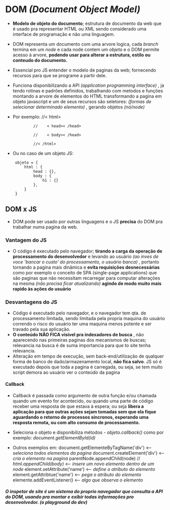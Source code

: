 # DOM *(Document Object Model)*   

 - **Modelo de objeto do documento**; estrutura de documento da web que é usado pra representar HTML ou XML sendo considerado uma interface de programação e não uma linguagem.   

 - DOM representa um documento com uma arvore logica, cada *branch* termina em um *node* e cada node contem um *objeto* e o DOM permite acesso à arvore, **podendo usar para alterar a estrutura, estilo ou conteudo do documento.**   

 - Essencial pro JS entender o modelo de paginas da web; fornecendo recursos para que se programe a partir dele.  

 - Funciona disponibilizando a API *(application programming interface)* , ja tendo rotinas e padrões definidos, trabalhando com metodos e funções montando a arvore de elementos do HTML transformando a pagina em objeto javascript e um de seus recursos são seletores: *(formas de selecionar determinado elemento)* , gerando objetos *(nó/node)*  

 - Por exemplo: 
                //< html>  

                //    < head>< /head>   

                //    < body>< /head>   

                //< /html>     
                

 - Ou no caso de um objeto JS:  

        objeto = {
            html : {
                head : {},
                body : {
                    h1 : {}
                },
            }
        }   

## DOM x JS  

- DOM pode ser usado por outras linguagens e o JS **precisa** do DOM pra trabalhar numa pagina da web.  

### Vantagem do JS  

- O código é executado pelo navegador; **tirando a carga da operação de processamento do desenvolvedor** e levando ao usuário *(ao inves de voce 'bancar o custo' do processamento, o usuário banca)* , portanto tornando a pagina mais dinâmica e **evita requisições desnecessárias** como por exemplo o conceito de SPA (single-page applications) que são paginas que não necessitam recarregar para computar alterações na mesma *(não precisa ficar atualizando)* **agindo de modo muito mais rapido às ações do usuário**  

### Desvantagens do JS  

- Código é executado pelo navegador, e o navegador tem qta. de processamento limitada, sendo limitada pela propria maquina do usuário correndo o risco do usuário ter uma maquina menos potente e ser travado pela sua aplicação.
- **O conteúdo NÃO FICA visivel pra indexadores de busca** , não aparecendo nas primeiras paginas dos mecanismos de buscas; relevancia na busca é de suma importancia para que to site tenha relevancia.
- Alteração em tempo de execução, sem back-end/utilização de qualquer forma de banco de dado/armazenamento local, **não fica salvo**. JS só é executado depois que toda a pagina é carregada, ou seja, se tem muito script demora ao usuário ver o conteúdo da pagina  

#### Callback
  
- Callback é passada como argumento de outra função e/ou chamada quando um evento for acontecido, ou quando uma parte de código receber uma resposta de que estava à espera; ou seja **libera a aplicação para que outras ações sejam tomadas sem que ela fique aguardando o retorno de processos síncronos, esperando uma resposta remota, ou com alto consumo de processamento.**
- Seleciona o objeto e disponibiliza métodos - *objeto.callback()* como por exemplo: *document.getElementById(id)*  

- Outros exemplos em: 
document.getElementeByTagName('div') <-- *seleciona todos elementos da pagina*
document.createElement('div')   <-- *cria o elemento na pagina*
parentNode.appendChild(node) // *html.appendChild(body)* <-- *insere um novo elemento dentro de um node*
element.setAttribute('name')    <-- *define o atributo do elemento*
element.getAttribtue('name')    <-- *pega o atributo do elemento*
elemente.addEventListener()     <-- *algo que observa o elemento*  

##### O inspetor de site é um sistema do proprio navegador que consulta a API do DOM, usando pra montar e exibir todas informações pro desenvolvedor. (o playground do dev)